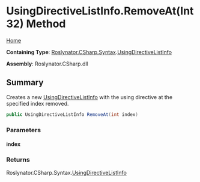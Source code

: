 # UsingDirectiveListInfo\.RemoveAt\(Int32\) Method

[Home](../../../../../README.md)

**Containing Type**: [Roslynator.CSharp.Syntax](../../README.md)\.[UsingDirectiveListInfo](../README.md)

**Assembly**: Roslynator\.CSharp\.dll

## Summary

Creates a new [UsingDirectiveListInfo](../README.md) with the using directive at the specified index removed\.

```csharp
public UsingDirectiveListInfo RemoveAt(int index)
```

### Parameters

#### index

### Returns

Roslynator\.CSharp\.Syntax\.[UsingDirectiveListInfo](../README.md)

